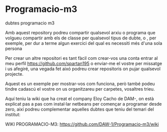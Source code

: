 # Programacio-m3
dubtes programacio m3

Amb aquest repository podreu compartir qualsevol arxiu o programa que volgueu compartir amb els de classe
per qualsevol tipus de dubte, o , per exemple, per dur a terme algun exercici del qual es necessiti més
d'una sola persona 

Per crear un altre repositori es tant fàcil com crear-vos una conta entrar al meu perfil https://github.com/spartan195 o enviar-me el vostre per missatge i us afegiré, una vegada fet aixó podreu crear repositoris on pujar qualsevol projecte.

Aquest es un exemple per mostrar-vos com funciona, però també podeu tindre cadascú el vostre on us organitzareu per carpetes, vosaltres trieu.

Aquí teniu la wiki que ha creat el company Eloy Cacho de DAM-, on està explicat pas a pas com instal·lar netbeans per començar a programar desde zero, així podreu complementar aquelles dubtes que teniu del temari del institut:

WIKI PROGRAMACIO-M3:    https://github.com/DAW-1/Programacio-m3/wiki
    
